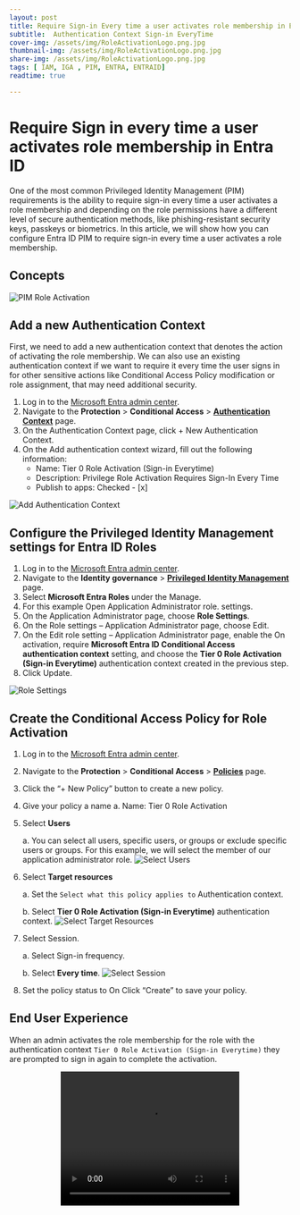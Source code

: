 ```yaml
---
layout: post
title: Require Sign-in Every time a user activates role membership in Entra ID
subtitle:  Authentication Context Sign-in EveryTime
cover-img: /assets/img/RoleActivationLogo.png.jpg
thumbnail-img: /assets/img/RoleActivationLogo.png.jpg
share-img: /assets/img/RoleActivationLogo.png.jpg
tags: [ IAM, IGA , PIM, ENTRA, ENTRAID]
readtime: true

---
```

# Require Sign in every time a user activates role membership in Entra ID

One of the most common Privileged Identity Management (PIM) requirements is the ability to require sign-in every time a user activates a role membership and depending on the role permissions have a different level of secure authentication methods, like phishing-resistant security keys, passkeys or biometrics. In this article, we will show how you can configure Entra ID PIM to require sign-in every time a user activates a role membership.

## Concepts

![PIM Role Activation](/assets/img/RoleActivation.png)


## Add a new Authentication Context

First, we need to add a new authentication context that denotes the action of activating the role membership. We can also use an existing authentication context if we want to require it every time the user signs in for other sensitive actions like Conditional Access Policy modification or role assignment, that may need additional security.

1. Log in to the [Microsoft Entra admin center](https://entra.microsoft.com).
1. Navigate to the **Protection** > **Conditional Access** > **[Authentication Context](https://entra.microsoft.com/#view/Microsoft_AAD_ConditionalAccess/ConditionalAccessBlade/~/AuthenticationContext/fromNav/)** page.
1. On the Authentication Context page, click + New Authentication Context.
1. On the Add authentication context wizard, fill out the following information:
    * Name: Tier 0 Role Activation (Sign-in Everytime)
    * Description: Privilege Role Activation Requires Sign-In Every Time
    * Publish to apps: Checked - [x]

![Add Authentication Context](/assets/img/RoleActivation2.png)

## Configure the Privileged Identity Management settings for Entra ID Roles

1. Log in to the [Microsoft Entra admin center](https://entra.microsoft.com).
1. Navigate to the **Identity governance** > **[Privileged Identity Management](https://aka.ms/ad/pim)** page.
1. Select **Microsoft Entra Roles** under the Manage.
1. For this example Open Application Administrator role. settings.
1. On the Application Administrator page, choose **Role Settings**.
1. On the Role settings  – Application Administrator page, choose Edit.
1. On the Edit role setting – Application Administrator page, enable the On activation, require **Microsoft Entra ID Conditional Access authentication context** setting, and choose the **Tier 0 Role Activation (Sign-in Everytime)** authentication context created in the previous step.
1. Click Update.

![Role Settings](/assets/img/RoleActivation3.png)

## Create the Conditional Access Policy for Role Activation

1. Log in to the [Microsoft Entra admin center](https://entra.microsoft.com).
1. Navigate to the **Protection** > **Conditional Access** > **[Policies](https://entra.microsoft.com/#view/Microsoft_AAD_ConditionalAccess/ConditionalAccessBlade/~/Policies/fromNav/)** page.
1. Click the “+ New Policy” button to create a new policy.
1. Give your policy a name
    a. Name: Tier 0 Role Activation
1. Select **Users**

    a. You can select all users, specific users, or groups or exclude specific users or groups. For this example, we will select the member of our application administrator role.
    ![Select Users](/assets/img/RoleActivation4.png)


1. Select **Target resources**

    a. Set the `Select what this policy applies to` Authentication context.

    b. Select **Tier 0 Role Activation (Sign-in Everytime)** authentication context.
    ![Select Target Resources](/assets/img/RoleActivation5.png)

1. Select Session.

    a. Select Sign-in frequency.

    b. Select **Every time**.
    ![Select Session](/assets/img/RoleActivation6.png)

1. Set the policy status to On
Click “Create” to save your policy.



## End User Experience

When an admin activates the role membership for the role with the authentication context `Tier 0 Role Activation (Sign-in Everytime)` they are prompted to sign in again to complete the activation.

<center>
<video width="320" height="240" controls>
  <source src="/assets/img/RoleActivation8 (1).mp4" type="video/mp4">
</video>
</center>


